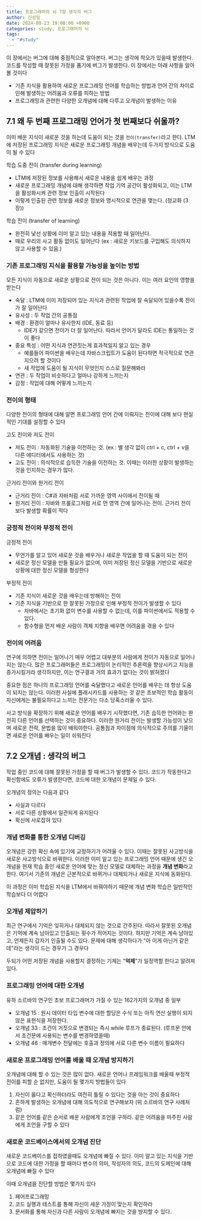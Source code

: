 ```yaml
---
title: 프로그래머의 뇌 7장 생각의 버그
author: 신성일
date: 2024-09-23 19:00:00 +0900
categories: study, 프로그래머의 뇌
tags:
  - "#study"
---
```

이 장에서는 버그에 대해 중점적으로 알아본다. 버그는 생각에 착오가 있을때 발생한다. 코드를 작성할 때 잘못된 가정을 품기에 버그가 발생한다. 이 장에서는 아래 사항을 알아볼 것이다
- 기존 지식을 활용하여 새로운 프로그래밍 언어를 학습하는 방법과 언어 간의 차이로 인해 발생하는 어려움과 오류를 피하는 방법
- 프로그래밍과 관련한 다양한 오개념에 대해 다루고 오개념이 발생하는 이유


## 7.1 왜 두 번째 프로그래밍 언어가 첫 번째보다 쉬울까?

이미 배운 지식이 새로운 것을 하는데 도움이 되는 것을  `전이(transfer)`라고 한다. LTM에 저장된 프로그래밍 지식은 새로운 프로그래밍 개념을 배우는데 두가지 방식으로 도움이 될 수 있다

학습 도중 전이 (transfer during learning)
- LTM에 저장된 정보를 사용해서 새로운 내용을 쉽게 배우는 과정
- 새로운 프로그래밍 개념에 대해 생각하면 작업 기억 공간이 활성화되고, 이는 LTM을 활성화시켜 관련 정보 인출이 시작된다 
- 이렇게 인출된 관련 정보를 새로운 정보와 명시적으로 연관을 맺는다. (정교화 (3장))


학습 전이 (transfer of learning)
- 완전히 낯선 상황에 이미 알고 있는 내용을 적용할 때 일어난다. 
- 때로 우리의 사고 활동 없이도 일어난다 (ex : 새로운 키보드를 구입해도 의식하지 않고 사용할 수 있음.)


### 기존 프로그래밍 지식을 활용할 가능성을 높이는 방법

모든 지식이 자동으로 새로운 상황으로 전이 되는 것은 아니다. 이는 여러 요인의 영향을 받는다

- 숙달 : LTM에 이미 저장되어 있는 지식과 관련된 작업에 잘 숙달되어 있을수록 전이가 잘 일어난다
- 유사성 : 두 작업 간의 공통점
- 배경 : 환경이 얼마나 유사한지 (IDE, 동료 등)
	- IDE가 같으면 전이가 더 잘 일어난다. 따라서 언어가 달라도 IDE는 통일하는 것이 좋다
- 중요 특성 : 어떤 지식과 연관짓는게 효과적일지 알고 있는 경우
	- 예를들어 파이썬을 배우는데 자바스크립트가 도움이 된다하면 적극적으로 연관지으려 할 것이다
	- 새 작업에 도움이 될 지식이 무엇인지 스스로 질문해봐라
- 연관 : 두 작업이 비슷하다고 얼마나 강하게 느끼는지
- 감정 : 작업에 대해 어떻게 느끼는지

### 전이의 형태

다양한 전이의 형태에 대해 알면 프로그래밍 언어 간에 이뤄지는 전이에 대해 보다 현실적인 기대를 설정할 수 있다

고도 전이와 저도 전이
- 저도 전이 : 자동화된 기술을 이전하는 것. (ex : 별 생각 없이 ctrl + c, ctrl + v을 다른 에디터에서도 사용하는 것)
- 고도 전이 : 의식적으로 습득한 기술을 이전하는 것. 이때는 이러한 상황이 발생하는 것을 인지하는 경우가 많다. 

근거리 전이와 원거리 전이
- 근거리 전이 : C#과 자바처럼 서로 가까운 영역 사이에서 전이될 때 
- 원거리 전이 : 자바와 프롤로그처럼 서로 먼 영역 간에 일어나는 전이. 근거리 전이보다 발생할 확률이 적다


### 긍정적 전이와 부정적 전이

긍정적 전이
- 무언가를 알고 있어 새로운 것을 배우거나 새로운 작업을 할 때 도움이 되는 전이
- 새로운 정신 모델을 만들 필요가 없으며, 이미 저장된 정신 모델을 기반으로 새로운 상황에 대한 정신 모델을 형성한다

부정적 전이
- 기존 지식이 새로운 것을 배우는데 방해하는 전이
- 기존 지식을 기반으로 한 잘못된 가정으로 인해 부정적 전이가 발생할 수 있다
	- 자바에서는 초기화 없이 변수를 사용할 수 없는데, 이를 파이썬에서도 적용할 수 있다. 
	- 함수형을 먼저 배운 사람이 객체 지향을 배우면 어려움을 겪을 수 있다

### 전이의 어려움

연구에 의하면 전이는 일어나기 매우 어렵고 대부분의 사람에게 전이가 자동으로 일어나지는 않는다. 많은 프로그래머들은 프로그래밍이 논리적인 추론력을 향상시키고 지능을 증가시킬거라 생각하지만, 이는 연구결과 거의 효과가 없다는 것이 밝혀졌다

중요한 점은 하나의 프로그래밍 언어를 숙달했다고 새로운 언어를 배우는 데 항상 도움이 되지는 않는다. 이러한 사실에 플래시카드를 사용하는 것 같은 초보적인 학습 활동이 자신에게는 불필요하다고 느끼는 전문가는 다소 당혹스러울 수 있다.

사고 방식을 확장하기 위해 새로운 언어를 배우기 시작했다면, 기존 습득한 언어와는 완전히 다른 언어를 선택하는 것이 중요하다. 이러한 원거리 전이는 발생할 가능성이 낮으며 새로운 전략, 문법을 많이 배워야한다. 공통점과 차이점에 의식적으로 주의를 기울이면 새로운 언어를 배우는 일이 쉬워진다

## 7.2 오개념 : 생각의 버그

작업 중인 코드에 대해 잘못된 가정을 할 때 버그가 발생할 수 있다. 코드가 작동한다고 확신함에도 오류가 발생한다면, 코드에 대한 오개념이 문제일 수 있다.

오개념의 정의는 다음과 같다
- 사실과 다르다
- 서로 다른 상황에서 일관되게 유지된다
- 확신에 사로잡혀 있다


### 개념 변화를 통한 오개념 디버깅

오개념은 강한 확신 속에 있기에 교정하기가 어려울 수 있다. 이때는 잘못된 사고방식을 새로운 사고방식으로 바꿔한다. 이러한 이미 알고 있는 프로그래밍 언어 때문에 생긴 오개념을 현재 학습 중인 새로운 언어에 맞는 정신 모델로 대체하는 과정을 **개념 변화**라고 한다. 여기서 기존의 개념은 근본적으로 바뀌거나 대체되거나 새로운 지식에 동화된다. 

이 과정은 이미 학습된 지식을 LTM에서 바꿔야하기 때문에 개념 변화 학습은 일반적인 학습보다 더 어렵다

### 오개념 제압하기

최근 연구에서 기억은 잊히거나 대체되지 않는 것으로 간주된다. 따라서 잘못된 오개념은 기억에 계속 남아있고 인출되는 횟수가 적어지는 것이다. 하지만 기억은 계속 남아있고, 언제든지 갑자기 인출될 수도 있다. 문제에 대해 생각하다가 "아 이게 아닌거 같은데"라는 생각이 드는 경우가 그 경우다

두되가 어떤 저장된 개념을 사용할지 결정하는 기제는 "**억제**"가 일정역할 한다고 알려져있다. 


### 프로그래밍 언어에 대한 오개념

유하 소르바의 연구인 초보 프로그래머가 가질 수 있는 162가지의 오개념 중 일부

- 오개념 15 : 원시 데이터 타입 변수에 대한 할당은 수식 또는 아직 연산 실행이 되지 않은 표현식을 저장한다. 
- 오개념 33 : 조건이 거짓으로 변경되는 즉시 while 루프가 종료된다. (루프문 안에서 조건문에 사용되는 변수를 변경하였을때)
- 오개념 46 : 매개변수 전달에는 호출과 정의에 서로 다른 변수 이름이 필요하다

### 새로운 프로그래밍 언어를 배울 때 오개념 방지하기

오개념에 대해 할 수 있는 것은 많이 없다. 새로운 언어나 프레임워크를 배울때 부정적 전이를 피할 순 없지만, 도움이 될 몇가지 방법들이 있다

1. 자신이 옳다고 확신하더라도 여전히 틀릴 수 있다는 것을 아는 것이 중요하다
2. 흔하게 발생하는 오개념에 대해 의도적으로 연구해보자 (위 소르바의 연구 사례처럼)
3. 같은 언어를 같은 순서로 배운 사람에게 조언을 구하라. 같은 어려움을 마주친 사람에게 조언을 구할 수 있다

### 새로운 코드베이스에서의 오개념 진단

새로운 코드베이스를 접하였을때도 오개념에 빠질 수 있다. 이미 알고 있는 지식을 기반으로 코드에 대한 가정을 할 때마다 변수의 의미, 작성자의 의도, 코드의 도메인에 대해 오개념에 빠질 수 있다

이때 오개념을 진단할 방법은 몇가지 있다
1. 페어프로그래밍
2. 코드 실행과 테스트를 통해 자신이 세운 가정이 맞는지 확인하라
3. 문서화를 통해 자신과 다른 사람이 오개념에 빠지는 것을 방지할 수 있다.
